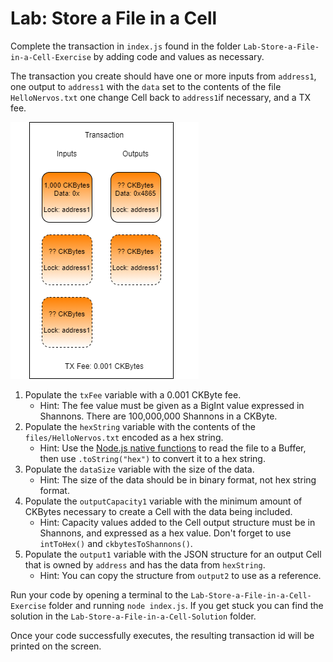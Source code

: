 # Lab: Store a File in a Cell

Complete the transaction in `index.js` found in the folder `Lab-Store-a-File-in-a-Cell-Exercise` by adding code and values as necessary.

The transaction you create should have one or more inputs from `address1`, one output to `address1` with the `data` set to the contents of the file `HelloNervos.txt` one change Cell back to `address1`if necessary, and a TX fee.

![](../.gitbook/assets/transaction-structure%20%281%29.png)



1. Populate the `txFee` variable with a 0.001 CKByte fee.
   * Hint: The fee value must be given as a BigInt value expressed in Shannons. There are 100,000,000 Shannons in a CKByte.
2. Populate the `hexString` variable with the contents of the `files/HelloNervos.txt` encoded as a hex string.
   * Hint: Use the [Node.js native functions](https://nodejs.dev/learn/reading-files-with-nodejs) to read the file to a Buffer, then use `.toString("hex")` to convert it to a hex string.
3. Populate the `dataSize` variable with the size of the data.
   * Hint: The size of the data should be in binary format, not hex string format.
4. Populate the `outputCapacity1` variable with the minimum amount of CKBytes necessary to create a Cell with the data being included.
   * Hint: Capacity values added to the Cell output structure must be in Shannons, and expressed as a hex value. Don't forget to use `intToHex()` and `ckbytesToShannons()`.
5. Populate the `output1` variable with the JSON structure for an output Cell that is owned by `address` and has the data from `hexString`.
   * Hint: You can copy the structure from `output2` to use as a reference. 

Run your code by opening a terminal to the `Lab-Store-a-File-in-a-Cell-Exercise` folder and running `node index.js`. If you get stuck you can find the solution in the `Lab-Store-a-File-in-a-Cell-Solution` folder.

Once your code successfully executes, the resulting transaction id will be printed on the screen.


